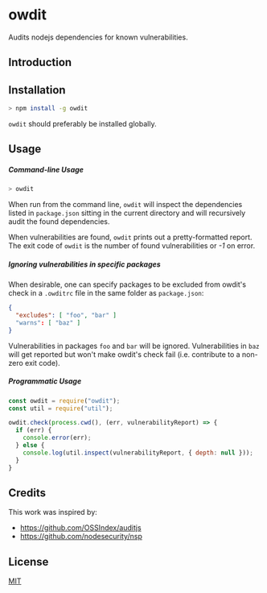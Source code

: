 # owdit

Audits nodejs dependencies for known vulnerabilities.

## Introduction

## Installation
```bash
> npm install -g owdit
```
`owdit` should preferably be installed globally.

## Usage
##### Command-line Usage
```bash
> owdit
```
When run from the command line, `owdit` will inspect the dependencies listed in `package.json` sitting in the current directory and will recursively audit the found dependencies.

When vulnerabilities are found, `owdit` prints out a pretty-formatted report.  
The exit code of `owdit` is the number of found vulnerabilities or _-1_ on error.

##### Ignoring vulnerabilities in specific packages
When desirable, one can specify packages to be excluded from owdit's check in a `.owditrc` file in the same folder as `package.json`:

```json
{
  "excludes": [ "foo", "bar" ]
  "warns": [ "baz" ]
}
```

Vulnerabilities in packages `foo` and `bar` will be ignored. Vulnerabilities in `baz` will get reported but won't make owdit's check fail (i.e. contribute to a non-zero exit code).

##### Programmatic Usage
```javascript
const owdit = require("owdit");
const util = require("util");

owdit.check(process.cwd(), (err, vulnerabilityReport) => {
  if (err) {
    console.error(err);
  } else {
    console.log(util.inspect(vulnerabilityReport, { depth: null }));
  }
}
```

## Credits
This work was inspired by:
* https://github.com/OSSIndex/auditjs
* https://github.com/nodesecurity/nsp

## License
[MIT](LICENSE)

